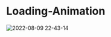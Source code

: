 # Loading-Animation
![2022-08-09 22-43-14](https://user-images.githubusercontent.com/83089714/183792859-b5bbb607-6c15-4c1a-a7c5-69e8add44bf8.gif)


